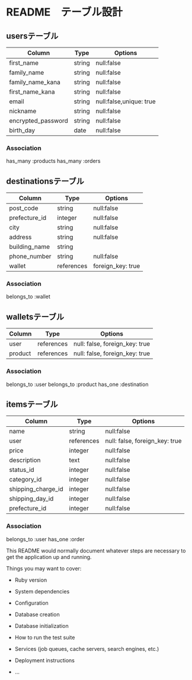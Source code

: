 # README　テーブル設計

## usersテーブル
| Column            |  Type  |  Options   |
| ----------------- | ------ | ---------- |
| first_name        | string | null:false |
| family_name       | string | null:false |
| family_name_kana  | string | null:false |
| first_name_kana   | string | null:false |
| email             | string | null:false,unique: true |
| nickname          | string | null:false |
| encrypted_password | string | null:false |
| birth_day         | date   | null:false |

### Association
has_many :products 
has_many :orders

## destinationsテーブル
| Column            |  Type  |  Options   |
| ----------------- | ------ | ---------- |
| post_code         | string | null:false | 
| prefecture_id     | integer | null:false | 
| city              | string | null:false | 
| address           | string | null:false |
| building_name     | string |            |
| phone_number      | string | null:false |
| wallet            | references | foreign_key: true | 

### Association
belongs_to :wallet 


## walletsテーブル
| Column            |  Type  |  Options   |
| ----------------- | ------ | ---------- |
| user              | references | null: false, foreign_key: true |
| product           | references | null: false, foreign_key: true |

### Association
belongs_to :user
belongs_to :product
has_one :destination


## itemsテーブル
| Column            | Type   |  Options   |
| ----------------- | ------ | ---------- |
| name              | string | null:false |
| user              | references | null: false, foreign_key: true |
| price             | integer | null:false |
| description       | text   | null:false | 
| status_id         | integer | null:false |
| category_id       | integer | null:false |
| shipping_charge_id | integer | null:false | 
| shipping_day_id  | integer | null:false |  
| prefecture_id     | integer | null:false | 

### Association
belongs_to :user
has_one :order


This README would normally document whatever steps are necessary to get the
application up and running.

Things you may want to cover:

* Ruby version

* System dependencies

* Configuration

* Database creation

* Database initialization

* How to run the test suite

* Services (job queues, cache servers, search engines, etc.)

* Deployment instructions

* ...

